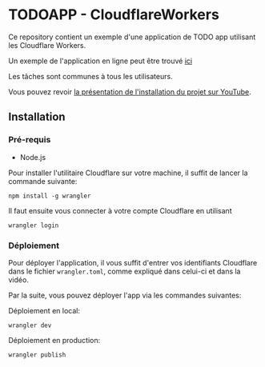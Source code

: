 # TODOAPP - CloudflareWorkers


Ce repository contient un exemple d'une application de TODO app utilisant les Cloudflare Workers.

Un exemple de l'application en ligne peut être trouvé [ici](https://todolist.maximgy.workers.dev/)

Les tâches sont communes à tous les utilisateurs.

Vous pouvez revoir [la présentation de l'installation du projet sur YouTube](https://www.youtube.com/watch?v=5sl86vNPVd4).

## Installation

### Pré-requis

* Node.js

Pour installer l'utilitaire Cloudflare sur votre machine, il suffit de lancer la commande suivante:

```
npm install -g wrangler
```

Il faut ensuite vous connecter à votre compte Cloudflare en utilisant
```
wrangler login
```

### Déploiement

Pour déployer l'application, il vous suffit d'entrer vos identifiants Cloudflare dans le fichier `wrangler.toml`, comme expliqué dans celui-ci et dans la vidéo.

Par la suite, vous pouvez déployer l'app via les commandes suivantes:

Déploiement en local:
```
wrangler dev
```

Déploiement en production:
```
wrangler publish
```
